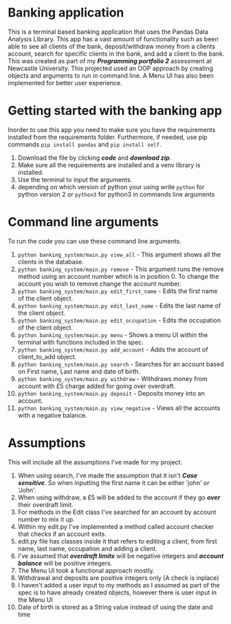 Banking application
===================
This is a terminal based banking application that uses the Pandas Data Analysis Library. 
This app has a vast amount of functionality such as been able to see all clients of 
the bank, deposit/withdraw money from a clients account, search for specific clients
in the bank, and add a client to the bank. This was created as part of my ***Programming 
portfolio 2*** assessment at Newcastle University. This projected used an OOP approach by 
creating objects and arguments to run in command line. A Menu UI has also been implemented for
better user experience.

Getting started with the banking app
====================================
Inorder to use this app you need to make sure you have the requirements installed from the
requirements folder. Furthermore, if needed, use pip commands `pip install pandas` and `pip install self`.

1) Download the file by clicking ***code*** and ***download zip***.
2) Make sure all the requirements are installed and a venv library is installed.
3) Use the terminal to input the arguments.
4) depending on which version of python your using write `python` for python version 2 or `python3`
for python3 in commands line arguments



Command line arguments
==================================
To run the code you can use these command line arguments.

1) `python banking_system/main.py view_all` - This argument shows all the clients in the database.
2) `python banking_system/main.py remove` - This argument runs the remove method using an account number
which is in position 0. To change the account you wish to remove change the account number.
3) `python banking_system/main.py edit_first_name` - Edits the first name of the client object.
4) `python banking_system/main.py edit_last_name` - Edits the last name of the client object.
5) `python banking_system/main.py edit_occupation` - Edits the occupation of the client object.
6) `python banking_system/main.py menu` - Shows a menu UI within the terminal with functions included in the spec.
7) `python banking_system/main.py add_account` - Adds the account of client_to_add object.
8) `python banking_system/main.py search` - Searches for an account based on First name, Last name and date of birth.
9) `python banking_system/main.py withdraw` - Withdraws money from account with £5 charge added for going over overdraft.
10) `python banking_system/main.py deposit` - Deposits money into an account.
11) `python banking_system/main.py view_negative` - Views all the accounts with a negative balance.

Assumptions
===========
This will include all the assumptions I've made for my project.
1) When using search, I've made the assumption that it isn't ***Case sensitive***. So when inputting
the first name it can be either 'john' or 'John'.
2) When using withdraw, a £5 will be added to the account if they go ***over*** their overdraft limit.
3) For methods in the Edit class I've searched for an account by account number to mix it up.
4) Within my edit.py I've implemented a method called account checker that checks if an account exits.
5) edit.py file has classes inside it that refers to editing a client, from first name, last name, occupation
and adding a client.
6) I've assumed that ***overdraft limits*** will be negative integers and ***account balance*** will be 
positive integers.
7) The Menu UI took a functional approach mostly.
8) Withdrawal and deposits are positive integers only (A check is inplace)
9) I haven't added a user input to my methods as I assumed as part of the spec is to have already created objects, however there is user input in
the Menu UI
10) Date of birth is stored as a String value instead of using the date and time


